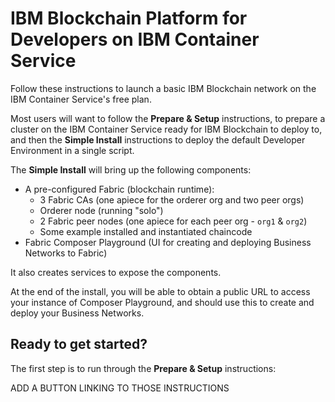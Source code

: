 # IBM Blockchain Platform for Developers on IBM Container Service

Follow these instructions to launch a basic IBM Blockchain network on the IBM Container Service's free plan.

Most users will want to follow the **Prepare & Setup** instructions, to prepare a cluster on the IBM Container Service ready for IBM Blockchain to deploy to, and then the **Simple Install** instructions to deploy the default Developer Environment in a single script.

The **Simple Install** will bring up the following components:

* A pre-configured Fabric (blockchain runtime):
  * 3 Fabric CAs (one apiece for the orderer org and two peer orgs)
  * Orderer node (running "solo")
  * 2 Fabric peer nodes (one apiece for each peer org - ``org1`` & ``org2``)
  * Some example installed and instantiated chaincode
* Fabric Composer Playground (UI for creating and deploying Business Networks to Fabric)

It also creates services to expose the components.

At the end of the install, you will be able to obtain a public URL to access your instance of Composer Playground, and should use this to create and deploy your Business Networks.

## Ready to get started?

The first step is to run through the **Prepare & Setup** instructions:

ADD A BUTTON LINKING TO THOSE INSTRUCTIONS
